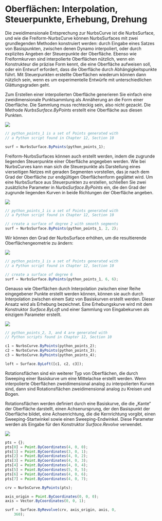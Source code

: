 # Oberflächen: Interpolation, Steuerpunkte, Erhebung, Drehung

Die zweidimensionale Entsprechung zur NurbsCurve ist die NurbsSurface, und wie die Freiform-NurbsCurve können NurbsSurfaces mit zwei grundlegenden Methoden konstruiert werden: durch Eingabe eines Satzes von Basispunkten, zwischen denen Dynamo interpoliert, oder durch explizites Angeben der Steuerpunkte der Oberfläche. Ebenso wie Freiformkurven sind interpolierte Oberflächen nützlich, wenn ein Konstrukteur die präzise Form kennt, die eine Oberfläche aufweisen soll, oder ein Entwurf erfordert, dass die Oberfläche durch Abhängigkeitspunkte führt. Mit Steuerpunkten erstellte Oberflächen wiederum können dann nützlich sein, wenn es um experimentelle Entwürfe mit unterschiedlichen Glättungsgraden geht.

Zum Erstellen einer interpolierten Oberfläche generieren Sie einfach eine zweidimensionale Punktsammlung als Annäherung an die Form einer Oberfläche. Die Sammlung muss rechteckig sein, also nicht gezackt. Die Methode _NurbsSurface.ByPoints_ erstellt eine Oberfläche aus diesen Punkten.

![](../.gitbook/assets/Surfaces\_01.png)

```js
// python_points_1 is a set of Points generated with
// a Python script found in Chapter 12, Section 10

surf = NurbsSurface.ByPoints(python_points_1);
```

Freiform-NurbsSurfaces können auch erstellt werden, indem die zugrunde liegenden Steuerpunkte einer Oberfläche angegeben werden. Wie bei NurbsCurves kann man sich die Steuerpunkte als Darstellung eines vierseitigen Netzes mit geraden Segmenten vorstellen, das je nach dem Grad der Oberfläche zur endgültigen Oberflächenform geglättet wird. Um eine NurbsSurface aus Steuerpunkten zu erstellen, schließen Sie zwei zusätzliche Parameter in _NurbsSurface.ByPoints_ ein, die den Grad der zugrunde liegenden Kurven in beide Richtungen der Oberfläche angeben.

![](../.gitbook/assets/Surfaces\_02.png)

```js
// python_points_1 is a set of Points generated with
// a Python script found in Chapter 12, Section 10

// create a surface of degree 2 with smooth segments
surf = NurbsSurface.ByPoints(python_points_1, 2, 2);
```

Wir können den Grad der NurbsSurface erhöhen, um die resultierende Oberflächengeometrie zu ändern:

![](../.gitbook/assets/Surfaces\_03.png)

```js
// python_points_1 is a set of Points generated with
// a Python script found in Chapter 12, Section 10

// create a surface of degree 6
surf = NurbsSurface.ByPoints(python_points_1, 6, 6);
```

Genauso wie Oberflächen durch Interpolation zwischen einer Reihe eingegebener Punkte erstellt werden können, können sie auch durch Interpolation zwischen einem Satz von Basiskurven erstellt werden. Dieser Ansatz wird als Erhebung bezeichnet. Eine Erhebungskurve wird mit dem Konstruktor _Surface.ByLoft_ und einer Sammlung von Eingabekurven als einzigem Parameter erstellt.

![](../.gitbook/assets/Surfaces\_04.png)

```js
// python_points_2, 3, and 4 are generated with
// Python scripts found in Chapter 12, Section 10

c1 = NurbsCurve.ByPoints(python_points_2);
c2 = NurbsCurve.ByPoints(python_points_3);
c3 = NurbsCurve.ByPoints(python_points_4);

loft = Surface.ByLoft([c1, c2, c3]);
```

Rotationsflächen sind ein weiterer Typ von Oberflächen, die durch Sweeping einer Basiskurve um eine Mittelachse erstellt werden. Wenn interpolierte Oberflächen zweidimensional analog zu interpolierten Kurven sind, dann sind Rotationsflächen zweidimensional analog zu Kreisen und Bogen.

Rotationsflächen werden definiert durch eine Basiskurve, die die „Kante“ der Oberfläche darstellt, einen Achsenursprung, der den Basispunkt der Oberfläche bildet, eine Achsenrichtung, die die Kernrichtung vorgibt, einen Sweeping-Startwinkel sowie einen Sweeping-Endwinkel. Diese Parameter werden als Eingabe für den Konstruktor _Surface.Revolve_ verwendet.

![](../.gitbook/assets/Surfaces\_05.png)

```js
pts = {};
pts[0] = Point.ByCoordinates(4, 0, 0);
pts[1] = Point.ByCoordinates(3, 0, 1);
pts[2] = Point.ByCoordinates(4, 0, 2);
pts[3] = Point.ByCoordinates(4, 0, 3);
pts[4] = Point.ByCoordinates(4, 0, 4);
pts[5] = Point.ByCoordinates(5, 0, 5);
pts[6] = Point.ByCoordinates(4, 0, 6);
pts[7] = Point.ByCoordinates(4, 0, 7);

crv = NurbsCurve.ByPoints(pts);

axis_origin = Point.ByCoordinates(0, 0, 0);
axis = Vector.ByCoordinates(0, 0, 1);

surf = Surface.ByRevolve(crv, axis_origin, axis, 0,
    360);
```
